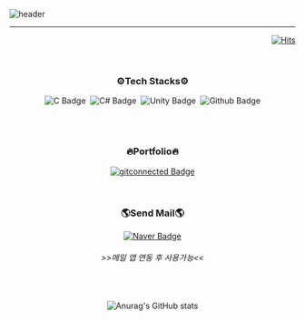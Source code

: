 ![header](https://capsule-render.vercel.app/api?type=Slice&color=gradient&customColorList=23&text=Minjun%20Kang&fontColor=DCDCDC&desc=Game%20Developer&descSize=21&descAlignY=36&fontAlignY=62&descColor=black&animation=fadeIn&height=250)


***
<div Align=Right>   

[![Hits](https://hits.seeyoufarm.com/api/count/incr/badge.svg?url=https%3A%2F%2Fgithub.com%2Fkangjjun%2Fkangjjun&count_bg=%23B5CFA2&title_bg=%239A9696&icon=ello.svg&icon_color=%23E7E7E7&title=Wellcome&edge_flat=false&)](https://hits.seeyoufarm.com)

</br>

</div>


<div Align=center>   
   
   
   ### ⚙**Tech Stacks**⚙   
   ![C Badge](https://img.shields.io/badge/C-blue?style=for-the-badge&logo=C&logoColor=white)
    &#160;![C# Badge](https://img.shields.io/badge/C%23-purple?style=for-the-badge&logo=Csharp&logoColor=white)
    &#160;![Unity Badge ](https://img.shields.io/badge/Unity-black?style=for-the-badge&logo=Unity&logoColor=ashgray)
    &#160;![Github Badge](https://img.shields.io/badge/GitHub-666A73?style=for-the-badge&logo=github&logoColor=white)
    
   </br></br>
   
   ### **🔥Portfolio🔥**   
   
   
   <a href="http://kangjjun.github.io" target="_blank">![gitconnected Badge](https://img.shields.io/badge/Portfolio-710193?style=for-the-badge&logo=gitconnected&logoColor=white)</a>
  
   </br>
   
   ### **🌎Send Mail🌎**
   [![Naver Badge](https://img.shields.io/badge/NAVER-28965A?&style=for-the-badge&logo=naver&logoColor=white)](mailto:dubu_02@naver.com)
   ###### >>메일 앱 연동 후 사용가능<<
   
   </br></br>
   ![Anurag's GitHub stats](https://github-readme-stats.vercel.app/api?username=kangjjun&title_color=ffffff&text_color=000000&show_icons=true&bg_color=DEG,71B280,194E5E)
   

</div>



<!--
**kangjjun/kangjjun** is a ✨ _special_ ✨ repository because its `README.md` (this file) appears on your GitHub profile.

Here are some ideas to get you started:



- 🔭 I’m currently working on ...
- 🌱 I’m currently learning ...
- 👯 I’m looking to collaborate on ...
- 🤔 I’m looking for help with ...
- 💬 Ask me about ...
- 📫 How to reach me: ...
- 😄 Pronouns: ...
- ⚡ Fun fact: ...
-->

